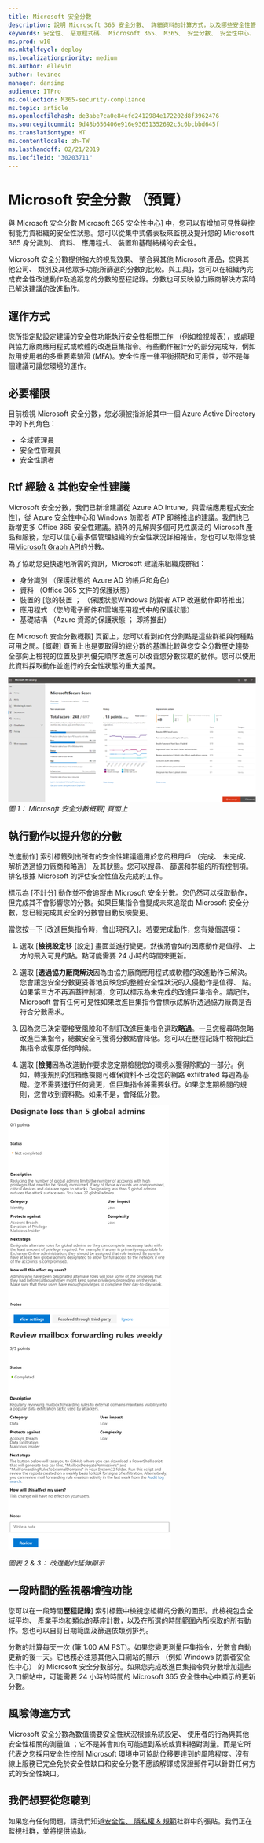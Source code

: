 ```yaml
---
title: Microsoft 安全分數
description: 說明 Microsoft 365 安全分數、 詳細資料的計算方式，以及哪些安全性管理員可預期使用它。
keywords: 安全性、 惡意程式碼、 Microsoft 365、 M365、 安全分數、 安全性中心、 改進動作
ms.prod: w10
ms.mktglfcycl: deploy
ms.localizationpriority: medium
ms.author: ellevin
author: levinec
manager: dansimp
audience: ITPro
ms.collection: M365-security-compliance
ms.topic: article
ms.openlocfilehash: de3abe7ca0e84efd2412984e172202d8f3962476
ms.sourcegitcommit: 9d48b656406e916e93651352692c5c6bcbbd645f
ms.translationtype: MT
ms.contentlocale: zh-TW
ms.lasthandoff: 02/21/2019
ms.locfileid: "30203711"
---
```

# <a name="microsoft-secure-score-preview"></a>Microsoft 安全分數 （預覽）

與 Microsoft 安全分數 Microsoft 365 安全性中心] 中，您可以有增加可見性與控制能力貴組織的安全性狀態。您可以從集中式儀表板來監視及提升您的 Microsoft 365 身分識別、 資料、 應用程式、 裝置和基礎結構的安全性。

Microsoft 安全分數提供強大的視覺效果、 整合與其他 Microsoft 產品，您與其他公司、 類別及其他眾多功能所篩選的分數的比較。與工具]，您可以在組織內完成安全性改進動作及追蹤您的分數的歷程記錄。分數也可反映協力廠商解決方案時已解決建議的改進動作。  

## <a name="how-it-works"></a>運作方式

您所指定點設定建議的安全性功能執行安全性相關工作 （例如檢視報表），或處理與協力廠商應用程式或軟體的改進巨集指令。有些動作被計分的部分完成時，例如啟用使用者的多重要素驗證 (MFA)。安全性應一律平衡搭配和可用性，並不是每個建議可讓您環境的運作。

## <a name="required-permissions"></a>必要權限

目前檢視 Microsoft 安全分數，您必須被指派給其中一個 Azure Active Directory 中的下列角色：

* 全域管理員
* 安全性管理員
* 安全性讀者

## <a name="rich-experiences--additional-security-recommendations"></a>Rtf 經驗 & 其他安全性建議

Microsoft 安全分數，我們已新增建議從 Azure AD Intune，與雲端應用程式安全性]，從 Azure 安全性中心和 Windows 防禦者 ATP 即將推出的建議。我們也已新增更多 Office 365 安全性建議。額外的見解與多個可見性廣泛的 Microsoft 產品和服務，您可以信心最多個管理組織的安全性狀況詳細報告。您也可以取得您使用[Microsoft Graph API](https://docs.microsoft.com/graph/api/resources/securescores?view=graph-rest-beta)的分數。

為了協助您更快速地所需的資訊，Microsoft 建議來組織成群組：

* 身分識別 （保護狀態的 Azure AD 的帳戶和角色）
* 資料 （Office 365 文件的保護狀態）
* 裝置的 [您的裝置 ； （保護狀態Windows 防禦者 ATP 改進動作即將推出）
* 應用程式 （您的電子郵件和雲端應用程式中的保護狀態）
* 基礎結構 （Azure 資源的保護狀態 ； 即將推出）

在 Microsoft 安全分數概觀] 頁面上，您可以看到如何分割點是這些群組與何種點可用之間。[概觀] 頁面上也是要取得的總分數的基準比較與您安全分數歷史趨勢全部向上檢視的位置及排列優先順序改進可以改善您分數採取的動作。您可以使用此資料採取動作並進行的安全性狀態的重大差異。  

![M365 首頁](./media/secure-score/homepage-original.png)
*圖 1： Microsoft 安全分數概觀] 頁面上*

## <a name="take-action-to-improve-your-score"></a>執行動作以提升您的分數

改進動作] 索引標籤列出所有的安全性建議適用於您的租用戶 （完成、 未完成、 解析透過協力廠商和略過） 及其狀態。您可以搜尋、 篩選和群組的所有控制項。 排名根據 Microsoft 的評估安全性值及完成的工作。

標示為 [不計分] 動作並不會追蹤由 Microsoft 安全分數。您仍然可以採取動作，但完成其不會影響您的分數。如果巨集指令會變成未來追蹤由 Microsoft 安全分數，您已經完成其安全的分數會自動反映變更。

當您按一下 [改進巨集指令時，會出現飛入]。若要完成動作，您有幾個選項：

1. 選取 [**檢視設定**移 [設定] 畫面並進行變更。然後將會如何因應動作是值得、 上方的飛入可見的點。點可能需要 24 小時的時間來更新。

2. 選取 [**透過協力廠商解決**因為由協力廠商應用程式或軟體的改進動作已解決。您會讓您安全分數更妥善地反映您的整體安全性狀況的入侵動作是值得、 點。如果第三方不再涵蓋控制項，您可以標示為未完成的改進巨集指令。請記住，Microsoft 會有任何可見性如果改進巨集指令會標示成解析透過協力廠商是否符合分數需求。

3. 因為您已決定要接受風險和不制訂改進巨集指令選取**略過**。一旦您搜尋時忽略改進巨集指令，總數安全可獲得分數點會降低。您可以在歷程記錄中檢視此巨集指令或復原任何時候。

4. 選取 [**檢閱**因為改進動作要求您定期檢閱您的環境以獲得除點的一部分。例如，轉接規則的信箱應檢閱可確保資料不已從您的網路 exfiltrated 每週為基礎。您不需要進行任何變更，但巨集指令將需要執行。如果您定期檢閱的規則，您會收到資料點。如果不是，會降低分數。

![M365 首頁](./media/secure-score/secure-score1x450.png) ![M365 首頁](./media/secure-score/secure-score2x450.png)

*圖表 2 & 3： 改進動作延伸顯示*

## <a name="monitor-improvements-over-time"></a>一段時間的監視器增強功能

您可以在一段時間**歷程記錄**] 索引標籤中檢視您組織的分數的圖形。此檢視包含全域平均、 產業平均和類似的基座計數，以及在所選的時間範圍內所採取的所有動作。您也可以自訂日期範圍及篩選依類別排列。

分數的計算每天一次 (筆 1:00 AM PST)。如果您變更測量巨集指令，分數會自動更新的後一天。它也務必注意其他入口網站的顯示 （例如 Windows 防禦者安全性中心） 的 Microsoft 安全分數部分。如果您完成改進巨集指令與分數增加這些入口網站中，可能需要 24 小時的時間的 Microsoft 365 安全性中心中顯示的更新分數。  

## <a name="risk-awareness"></a>風險傳達方式

Microsoft 安全分數為數值摘要安全性狀況根據系統設定、 使用者的行為與其他安全性相關的測量值 ；它不是將會如何可能達到系統或資料絕對測量。而是它所代表之您採用安全性控制 Microsoft 環境中可協助位移要達到的風險程度。沒有線上服務已完全免於安全性缺口和安全分數不應該解譯成保證郵件可以針對任何方式的安全性缺口。

## <a name="we-want-to-hear-from-you"></a>我們想要從您聽到

如果您有任何問題，請我們知道[安全性、 隱私權 & 規範](https://techcommunity.microsoft.com/t5/Security-Privacy-Compliance/bd-p/security_privacy)社群中的張貼。我們正在監視社群，並將提供協助。